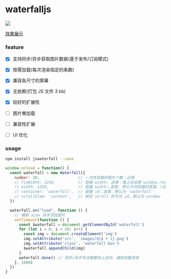 # waterfalljs

![](http://files.cnblogs.com/files/MuYunyun/waterfall.gif)

[效果展示](http://muyunyun.cn/waterfall)

### feature

- [x] 支持同步/异步获取图片数据(基于发布/订阅模式)

- [x] 按需加载(每次渲染指定的条数)

- [x] 兼容各尺寸的屏幕

- [x] 无依赖(打包 JS 文件 3 kb)

- [x] 较好的扩展性

- [ ] 图片懒加载

- [ ] 兼容性扩展

- [ ] UI 优化

### usage

```bash
npm install jswaterfall --save
```

```js
window.onload = function() {
  const waterfall = new Waterfall({
    number: 20,                 // 一次性加载的图片个数；必填
    // fixWidth: 1250,          // 容器 width: 选填：填上后会使 window.resize 失效，fixWidth 属性优先级大于 width 属性
    // width: 1250,             // 容器 width；选填: 默认为浏览器的宽度，(后期考虑可以设置为某个节点的宽度)
    // container: 'waterfall',  // 容器 id；选填：默认为 'waterfall'
    // scrollElem: 'content',   // 绑定 scroll 的节点 id，默认为 window
  })

  waterfall.on("load", function () {
    // 模拟 ajax 异步添加图片
    setTimeout(function () {
      const $waterfall = document.getElementById('waterfall')
      for (let i = 0; i < 20; i++) {
        const img = document.createElement('img')
        img.setAttribute('src', `images/${i + 1}.png`)
        img.setAttribute('class', 'waterfall-box')
        $waterfall.appendChild(img)
      }
      waterfall.done() // 同步/异步写法都要加上这句，通知加载完成
    }, 1000)
  })
}
```
